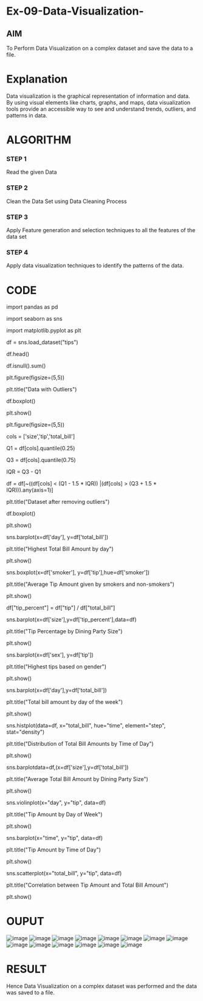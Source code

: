 # Ex-09-Data-Visualization-

## AIM
To Perform Data Visualization on a complex dataset and save the data to a file. 

# Explanation
Data visualization is the graphical representation of information and data. By using visual elements like charts, graphs, and maps, data visualization tools provide an accessible way to see and understand trends, outliers, and patterns in data.

# ALGORITHM
### STEP 1
Read the given Data
### STEP 2
Clean the Data Set using Data Cleaning Process
### STEP 3
Apply Feature generation and selection techniques to all the features of the data set
### STEP 4
Apply data visualization techniques to identify the patterns of the data.


# CODE
import pandas as pd

import seaborn as sns

import matplotlib.pyplot as plt

df = sns.load_dataset("tips")

df.head()

df.isnull().sum()

plt.figure(figsize=(5,5))

plt.title("Data with Outliers")

df.boxplot()

plt.show()

plt.figure(figsize=(5,5))

cols = ['size','tip','total_bill']

Q1 = df[cols].quantile(0.25)

Q3 = df[cols].quantile(0.75)

IQR = Q3 - Q1

df = df[~((df[cols] < (Q1 - 1.5 * IQR)) |(df[cols] > (Q3 + 1.5 * IQR))).any(axis=1)]

plt.title("Dataset after removing outliers")

df.boxplot()

plt.show()

sns.barplot(x=df['day'], y=df['total_bill'])

plt.title("Highest Total Bill Amount by day")

plt.show()

sns.boxplot(x=df['smoker'], y=df['tip'],hue=df['smoker'])

plt.title("Average Tip Amount given by smokers and non-smokers")

plt.show()

df["tip_percent"] = df["tip"] / df["total_bill"]

sns.barplot(x=df['size'],y=df['tip_percent'],data=df)

plt.title("Tip Percentage by Dining Party Size")

plt.show()

sns.barplot(x=df['sex'], y=df['tip'])

plt.title("Highest tips based on gender")

plt.show()

sns.barplot(x=df['day'],y=df['total_bill'])

plt.title("Total bill amount by day of the week")

plt.show()

sns.histplot(data=df, x="total_bill", hue="time", element="step", stat="density")

plt.title("Distribution of Total Bill Amounts by Time of Day")

plt.show()

sns.barplotdata=df,(x=df['size'],y=df['total_bill'])

plt.title("Average Total Bill Amount by Dining Party Size")

plt.show()

sns.violinplot(x="day", y="tip", data=df)

plt.title("Tip Amount by Day of Week")

plt.show()

sns.barplot(x="time", y="tip", data=df)

plt.title("Tip Amount by Time of Day")

plt.show()

sns.scatterplot(x="total_bill", y="tip", data=df)

plt.title("Correlation between Tip Amount and Total Bill Amount")

plt.show()

# OUPUT
![image](https://github.com/ATHDY005/Ex-08-Data-Visualization_1/assets/84709944/dce95149-65ca-40d6-9705-76e80a843a93)
![image](https://github.com/ATHDY005/Ex-08-Data-Visualization_1/assets/84709944/73a162cf-5c1a-47ed-8495-9425c1e79a99)
![image](https://github.com/ATHDY005/Ex-08-Data-Visualization_1/assets/84709944/4f59d7f7-40bc-49b3-91d4-5c276849b2eb)
![image](https://github.com/ATHDY005/Ex-08-Data-Visualization_1/assets/84709944/0a27dc64-802d-4111-b104-76d65aefc9c5)
![image](https://github.com/ATHDY005/Ex-08-Data-Visualization_1/assets/84709944/6ae224b7-1dd9-4b55-80fd-d9e4a6ac16ca)
![image](https://github.com/ATHDY005/Ex-08-Data-Visualization_1/assets/84709944/950569b4-30e0-4008-a98a-4b62c7ebf0c7)
![image](https://github.com/ATHDY005/Ex-08-Data-Visualization_1/assets/84709944/6664e23a-17a7-47c7-b3e9-94d9544d883d)
![image](https://github.com/ATHDY005/Ex-08-Data-Visualization_1/assets/84709944/7fffbd78-926e-4b4a-9bf5-174aaa27e464)
![image](https://github.com/ATHDY005/Ex-08-Data-Visualization_1/assets/84709944/8a08e048-8fe6-4e8c-8e3e-3ea7410eb85f)
![image](https://github.com/ATHDY005/Ex-08-Data-Visualization_1/assets/84709944/011ab83e-5a97-4141-badc-08d6a03f0239)
![image](https://github.com/ATHDY005/Ex-08-Data-Visualization_1/assets/84709944/c7c8a0e9-6017-47e0-9dfc-27f8b61e063d)
![image](https://github.com/ATHDY005/Ex-08-Data-Visualization_1/assets/84709944/4d3423aa-00eb-4e3a-a4e4-545eed1f300f)
![image](https://github.com/ATHDY005/Ex-08-Data-Visualization_1/assets/84709944/dfdd857a-4bda-4ca9-ab30-7326141fa8ad)
![image](https://github.com/ATHDY005/Ex-08-Data-Visualization_1/assets/84709944/a3dbeeca-b041-4018-ac13-2be813cfe11f)

# RESULT
Hence Data Visualization on a complex dataset was performed and the data was saved to a file.
